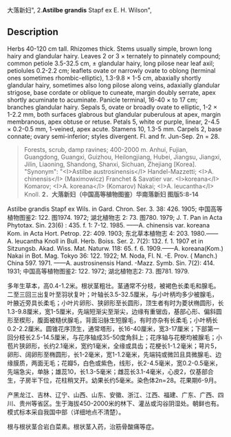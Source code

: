 大落新妇",
2.**Astilbe grandis** Stapf ex E. H. Wilson",

## Description
Herbs 40-120 cm tall. Rhizomes thick. Stems usually simple, brown long hairy and glandular hairy. Leaves 2 or 3 × ternately to pinnately compound; common petiole 3.5-32.5 cm, ± glandular hairy, long pilose near leaf axil; petiolules 0.2-2.2 cm; leaflets ovate or narrowly ovate to oblong (terminal ones sometimes rhombic-elliptic), 1.3-9.8 × 1-5 cm, abaxially shortly glandular hairy, sometimes also long pilose along veins, adaxially glandular strigose, base cordate or oblique to cuneate, margin doubly serrate, apex shortly acuminate to acuminate. Panicle terminal, 16-40 × to 17 cm; branches glandular hairy. Sepals 5, ovate or broadly ovate to elliptic, 1-2 × 1-2.2 mm, both surfaces glabrous but glandular puberulous at apex, margin membranous, apex obtuse or retuse. Petals 5, white or purple, linear, 2-4.5 × 0.2-0.5 mm, 1-veined, apex acute. Stamens 10, 1.3-5 mm. Carpels 2, base connate; ovary semi-inferior; styles divergent. Fl. and fr. Jun-Sep. 2n = 28.

> Forests, scrub, damp ravines; 400-2000 m. Anhui, Fujian, Guangdong, Guangxi, Guizhou, Heilongjiang, Hubei, Jiangsu, Jiangxi, Jilin, Liaoning, Shandong, Shanxi, Sichuan, Zhejiang [Korea].
  "Synonym": "&lt;I&gt;Astilbe austrosinensis&lt;/I&gt; Handel-Mazzetti; &lt;I&gt;A. chinensis&lt;/I&gt; (Maximowicz) Franchet &amp; Savatier var. &lt;I&gt;koreana&lt;/I&gt; Komarov; &lt;I&gt;A. koreana&lt;/I&gt; (Komarov) Nakai; &lt;I&gt;A. leucantha&lt;/I&gt; Knoll.
**2．大落新妇（中国高等植物图鉴）华南落新妇 图版5:8-14**

Astilbe grandis Stapf ex Wils. in Gard. Chron. Ser. 3. 38: 426. 1905; 中国高等植物图鉴2: 122. 图1974. 1972; 湖北植物志 2: 73. 图780. 1979; J. T. Pan in Acta Phytotax. Sin. 23(6) : 435. f. 1: 7-12. 1985. ——A. chinensis var. koreana Kom. in Acta Hort. Petrop. 22: 409. 1903; 东北草本植物志 4: 203. 1980.——A. leucantha Knoll in Bull. Herb. Boiss. Ser. 2. 7(2): 132. f. 1. 1907 et in Sitzungsb. Akad. Wiss. Mat. Naturw. 118: 65. f. 6. 1909.——A. koreana(Kom.) Nakai in Bot. Mag. Tokyo 36: 122. 1922; M. Noda, Fl. N. -E. Prov. ( Manch.) China 597. 1971. ——A. austrosinensis Hand. -Mazz. Symb. Sin. 7(2): 414. 1931; 中国高等植物图鉴2: 122. 1972; 湖北植物志2: 73. 图781. 1979.

多年生草本，高0.4-1.2米。根状茎粗壮。茎通常不分枝，被褐色长柔毛和腺毛。二至三回三出复叶至羽状复叶；叶轴长3.5-32.5厘米，与小叶柄均多少被腺毛，叶腋近旁具长柔毛；小叶片卵形、狭卵形至长圆形，顶生者有时为菱状椭圆形，长1.3-9.8厘米，宽1-5厘米，先端短渐尖至渐尖，边缘有重锯齿，基部心形、偏斜圆形至楔形，腹面被糙伏腺毛，背面沿脉生短腺毛，有时亦杂有长柔毛；小叶柄长0.2-2.2厘米。圆锥花序顶生，通常塔形，长16-40厘米，宽3-17厘米；下部第一回分枝长2.5-14.5厘米，与花序轴成35-50度角斜上；花序轴与花梗均被腺毛；小苞片狭卵形，长约2.1毫米，宽约1毫米，全缘或具齿；花梗长1-1.2毫米；萼片5，卵形、阔卵形至椭圆形，长1-2毫米，宽1-1.2毫米，先端钝或微凹且具微腺毛、边缘膜质，两面无毛；花瓣5，白色或紫色，线形，长2-4.5毫米，宽0.2-0.5毫米，先端急尖，单脉；雄蕊10，长1.3-5毫米；雌蕊长3.1-4毫米，心皮2，仅基部合生，子房半下位，花柱稍叉开。幼果长约5毫米。染色体2n=28。花果期6-9月。

产黑龙江、吉林、辽宁、山西、山东、安徽、浙江、江西、福建、广东、广西、四川、贵州等省区。生于海拔450-2000米的林下、灌丛或沟谷阴湿处。朝鲜也有。模式标本采自我国中部（详细地点不清楚）。

根与根状茎合岩白菜素。根状茎入药，治筋骨酸痛等症。
